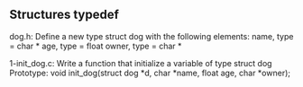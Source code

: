 ## Structures typedef

dog.h: Define a new type struct dog with the following elements:
name, type = char *
age, type = float
owner, type = char *

1-init_dog.c: Write a function that initialize a variable of type struct dog
Prototype: void init_dog(struct dog *d, char *name, float age, char *owner);
